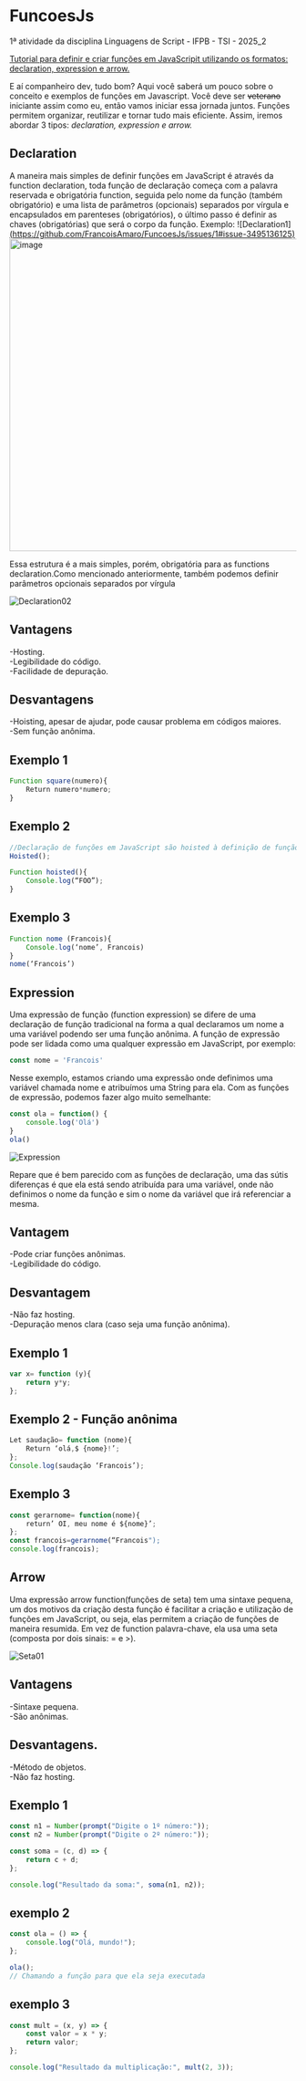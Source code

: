 # FuncoesJs
1ª atividade da disciplina Linguagens de Script - IFPB - TSI - 2025_2

<ins>Tutorial para definir e criar funções em JavaScripit utilizando os formatos: declaration, expression e arrow.</ins>

E aí companheiro dev, tudo bom? Aqui você saberá um pouco sobre o conceito e exemplos de funções em Javascript. Você deve ser ~~veterano~~ iniciante assim como eu, então vamos iniciar essa jornada juntos. Funções permitem organizar, reutilizar e tornar tudo mais eficiente. Assim, iremos abordar 3 tipos: *declaration, expression e arrow.*

## Declaration

A maneira mais simples de definir funções em JavaScript é através da function declaration, toda função de declaração começa com a palavra reservada e obrigatória function, seguida pelo nome da função (também obrigatório) e uma lista de parâmetros (opcionais) separados por vírgula e encapsulados em parenteses (obrigatórios), o último passo é definir as chaves (obrigatórias) que será o corpo da função.
Exemplo:
  ![Declaration1][(https://github.com/FrancoisAmaro/FuncoesJs/issues/1#issue-3495136125)](https://private-user-images.githubusercontent.com/187148916/498878651-583354f9-13f1-4fe8-bbbe-e105bb2c8980.png?jwt=eyJ0eXAiOiJKV1QiLCJhbGciOiJIUzI1NiJ9.eyJpc3MiOiJnaXRodWIuY29tIiwiYXVkIjoicmF3LmdpdGh1YnVzZXJjb250ZW50LmNvbSIsImtleSI6ImtleTUiLCJleHAiOjE3NTk5MzExMzIsIm5iZiI6MTc1OTkzMDgzMiwicGF0aCI6Ii8xODcxNDg5MTYvNDk4ODc4NjUxLTU4MzM1NGY5LTEzZjEtNGZlOC1iYmJlLWUxMDViYjJjODk4MC5wbmc_WC1BbXotQWxnb3JpdGhtPUFXUzQtSE1BQy1TSEEyNTYmWC1BbXotQ3JlZGVudGlhbD1BS0lBVkNPRFlMU0E1M1BRSzRaQSUyRjIwMjUxMDA4JTJGdXMtZWFzdC0xJTJGczMlMkZhd3M0X3JlcXVlc3QmWC1BbXotRGF0ZT0yMDI1MTAwOFQxMzQwMzJaJlgtQW16LUV4cGlyZXM9MzAwJlgtQW16LVNpZ25hdHVyZT1mY2RhN2Q1NjY2NDYwMDM4OWZhYTM1Y2YyZWZhZmFiYTRhZDdhNjBlNzI1NTE3ZjhhMWJmZjI1Yzc3Mzg3ZTk0JlgtQW16LVNpZ25lZEhlYWRlcnM9aG9zdCJ9.ojKDQGcpN1T0caCsvR9zAGO2V-vMj_SjB7yyR5PLqbQ)<img width="1522" height="548" alt="image" src="https://github.com/user-attachments/assets/0f707cae-1467-4d75-a174-92c12b8597eb" />

Essa estrutura é a mais simples, porém, obrigatória para as functions declaration.Como mencionado anteriormente, também podemos definir parâmetros opcionais separados por vírgula

![Declaration02](https://private-user-images.githubusercontent.com/187148916/498879004-013d6145-7f95-47c4-8ed3-e46b04ed5efa.png?jwt=eyJ0eXAiOiJKV1QiLCJhbGciOiJIUzI1NiJ9.eyJpc3MiOiJnaXRodWIuY29tIiwiYXVkIjoicmF3LmdpdGh1YnVzZXJjb250ZW50LmNvbSIsImtleSI6ImtleTUiLCJleHAiOjE3NTk5MzI0MDIsIm5iZiI6MTc1OTkzMjEwMiwicGF0aCI6Ii8xODcxNDg5MTYvNDk4ODc5MDA0LTAxM2Q2MTQ1LTdmOTUtNDdjNC04ZWQzLWU0NmIwNGVkNWVmYS5wbmc_WC1BbXotQWxnb3JpdGhtPUFXUzQtSE1BQy1TSEEyNTYmWC1BbXotQ3JlZGVudGlhbD1BS0lBVkNPRFlMU0E1M1BRSzRaQSUyRjIwMjUxMDA4JTJGdXMtZWFzdC0xJTJGczMlMkZhd3M0X3JlcXVlc3QmWC1BbXotRGF0ZT0yMDI1MTAwOFQxNDAxNDJaJlgtQW16LUV4cGlyZXM9MzAwJlgtQW16LVNpZ25hdHVyZT04MDc2MmY4NDEwNDcyMzQ3OTU2YTQzYmExYjM3ZTEyMTM0N2NmOGEwODNmNzVkYTAyZTliOTQyNGZhZGFiMDc2JlgtQW16LVNpZ25lZEhlYWRlcnM9aG9zdCJ9.RwXyFpNHp2YlrRt42VYlCFE3AYSeEIWfHkpHhXRtQmg)

## Vantagens
-Hosting.  
-Legibilidade do código.  
-Facilidade de depuração.  

## **Desvantagens**
-Hoisting, apesar de ajudar, pode causar problema em códigos maiores.  
-Sem função anônima.  

## **Exemplo 1**  
```javascript
Function square(numero){  
	Return numero*numero;
}  
```

## **Exemplo 2**  
```javascript
//Declaração de funções em JavaScript são hoisted à definição de função. Pode usar uma função antes de tê-la declarada
Hoisted();  

Function hoisted(){  
	Console.log(“FOO”);  
}  
```
## **Exemplo 3**  
```javascript
Function nome (Francois){  
	Console.log(‘nome’, Francois)  
}  
nome(‘Francois’)  
```
## Expression  
Uma expressão  de função (function expression) se difere de uma declaração de função tradicional na forma a qual 
declaramos um nome a uma variável podendo ser uma função anônima. A função de expressão pode ser lidada como uma qualquer expressão em JavaScript, por exemplo:  
```javascript
const nome = 'Francois'  
```
Nesse exemplo, estamos criando uma expressão onde definimos uma variável chamada nome e atribuímos uma String para ela.
Com as funções de expressão, podemos fazer algo muito semelhante:  
```javascript
const ola = function() {  
    console.log('Olá')  
}  
ola()  
```
![Expression](https://github.com/user-attachments/assets/2241078f-2c7d-497f-acdf-8f0e5bd1b8d5)


Repare que é bem parecido com as funções de declaração, uma das sútis diferenças é que ela está sendo atribuída para uma variável, 
onde não definimos o nome da função e sim o nome da variável que irá referenciar a mesma.
 

## **Vantagem**  
-Pode criar funções anônimas.   
-Legibilidade do código.  



## **Desvantagem**  
-Não faz hosting.  
-Depuração menos clara (caso seja uma função anônima).  

## **Exemplo 1**  
```javascript
var x= function (y){  
	return y*y;  
};  
```
## **Exemplo 2** - Função anônima
```javascript 
Let saudação= function (nome){  
	Return ‘olá,$ {nome}!’;  
};
Console.log(saudação ‘Francois’);  
```
## **Exemplo 3**  
```javascript
const gerarnome= function(nome){  
	return’ OI, meu nome é ${nome}’;  
};  
const francois=gerarnome(“Francois");  
console.log(francois);  
```
## Arrow  
Uma expressão arrow function(funções de seta) tem uma sintaxe pequena, um dos motivos da 
criação desta função é facilitar a criação e utilização de funções em JavaScript, ou seja, elas permitem a criação de funções de maneira resumida. 
Em vez de function palavra-chave, ela usa uma seta (composta por dois sinais: = e >).


![Seta01](https://github.com/user-attachments/assets/585c33f0-865b-46b4-b531-812e01d74e13)

## Vantagens  
-Sintaxe pequena.  
-São anônimas.  


## Desvantagens.  
-Método de objetos.  
-Não faz hosting.  

## Exemplo 1 
```javascript
const n1 = Number(prompt("Digite o 1º número:"));
const n2 = Number(prompt("Digite o 2º número:"));

const soma = (c, d) => {
    return c + d;
};

console.log("Resultado da soma:", soma(n1, n2));
```
## exemplo 2
```javascript
const ola = () => {
    console.log("Olá, mundo!");
};

ola(); 
// Chamando a função para que ela seja executada
```
## exemplo 3
```javascript
const mult = (x, y) => {
    const valor = x * y;
    return valor;
};

console.log("Resultado da multiplicação:", mult(2, 3));
```






